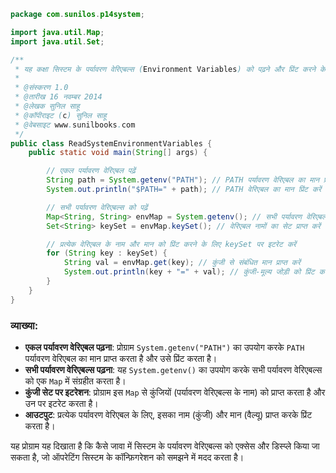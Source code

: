 
```java
package com.sunilos.p14system;

import java.util.Map;
import java.util.Set;

/**
 * यह कक्षा सिस्टम के पर्यावरण वेरिएबल्स (Environment Variables) को पढ़ने और प्रिंट करने के लिए System कक्षा का उपयोग करती है।
 * 
 * @संस्करण 1.0
 * @तारीख 16 नवम्बर 2014
 * @लेखक सुनिल साहू
 * @कॉपीराइट (c) सुनिल साहू
 * @वेबसाइट www.sunilbooks.com
 */
public class ReadSystemEnvironmentVariables {
    public static void main(String[] args) {

        // एकल पर्यावरण वेरिएबल पढ़ें
        String path = System.getenv("PATH"); // PATH पर्यावरण वेरिएबल का मान प्राप्त करें
        System.out.println("$PATH=" + path); // PATH वेरिएबल का मान प्रिंट करें

        // सभी पर्यावरण वेरिएबल्स को पढ़ें
        Map<String, String> envMap = System.getenv(); // सभी पर्यावरण वेरिएबल्स को एक Map के रूप में प्राप्त करें
        Set<String> keySet = envMap.keySet(); // वेरिएबल नामों का सेट प्राप्त करें

        // प्रत्येक वेरिएबल के नाम और मान को प्रिंट करने के लिए keySet पर इटरेट करें
        for (String key : keySet) {
            String val = envMap.get(key); // कुंजी से संबंधित मान प्राप्त करें
            System.out.println(key + "=" + val); // कुंजी-मूल्य जोड़ी को प्रिंट करें
        }
    }
}
```

### व्याख्या:
- **एकल पर्यावरण वेरिएबल पढ़ना**: प्रोग्राम `System.getenv("PATH")` का उपयोग करके `PATH` पर्यावरण वेरिएबल का मान प्राप्त करता है और उसे प्रिंट करता है।
- **सभी पर्यावरण वेरिएबल्स पढ़ना**: यह `System.getenv()` का उपयोग करके सभी पर्यावरण वेरिएबल्स को एक `Map` में संग्रहीत करता है।
- **कुंजी सेट पर इटरेशन**: प्रोग्राम इस `Map` से कुंजियों (पर्यावरण वेरिएबल्स के नाम) को प्राप्त करता है और उन पर इटरेट करता है।
- **आउटपुट**: प्रत्येक पर्यावरण वेरिएबल के लिए, इसका नाम (कुंजी) और मान (वैल्यू) प्राप्त करके प्रिंट करता है।

यह प्रोग्राम यह दिखाता है कि कैसे जावा में सिस्टम के पर्यावरण वेरिएबल्स को एक्सेस और डिस्प्ले किया जा सकता है, जो ऑपरेटिंग सिस्टम के कॉन्फ़िगरेशन को समझने में मदद करता है।
